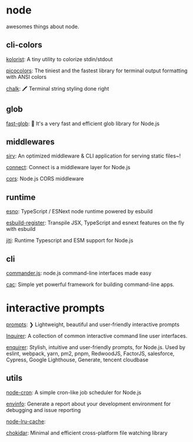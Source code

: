 # node

awesomes things about node.

## cli-colors

[kolorist](https://github.com/marvinhagemeister/kolorist): A tiny utility to colorize stdin/stdout

[picocolors](https://github.com/alexeyraspopov/picocolors): The tiniest and the fastest library for terminal output formatting with ANSI colors

[chalk](https://github.com/chalk/chalk): 🖍 Terminal string styling done right

## glob

[fast-glob](https://github.com/mrmlnc/fast-glob): 🚀 It's a very fast and efficient glob library for Node.js

## middlewares

[sirv](https://github.com/lukeed/sirv): An optimized middleware & CLI application for serving static files~!

[connect](https://github.com/senchalabs/connect): Connect is a middleware layer for Node.js

[cors](https://github.com/expressjs/cors): Node.js CORS middleware


## runtime

[esno](https://github.com/antfu/esno): TypeScript / ESNext node runtime powered by esbuild

[esbuild-register](https://github.com/egoist/esbuild-register): Transpile JSX, TypeScript and esnext features on the fly with esbuild

[jiti](https://github.com/unjs/jiti): Runtime Typescript and ESM support for Node.js


## cli

[commander.js](https://github.com/tj/commander.js): node.js command-line interfaces made easy

[cac](https://github.com/cacjs/cac): Simple yet powerful framework for building command-line apps.

#  interactive prompts

[prompts](https://github.com/terkelg/prompts): ❯ Lightweight, beautiful and user-friendly interactive prompts

[Inquirer](https://github.com/SBoudrias/Inquirer.js): A collection of common interactive command line user interfaces.

[enquirer](https://github.com/enquirer/enquirer): Stylish, intuitive and user-friendly prompts, for Node.js. Used by eslint, webpack, yarn, pm2, pnpm, RedwoodJS, FactorJS, salesforce, Cypress, Google Lighthouse, Generate, tencent cloudbase

## utils

[node-cron](https://github.com/node-cron/node-cron): A simple cron-like job scheduler for Node.js

[envinfo](https://github.com/tabrindle/envinfo): Generate a report about your development environment for debugging and issue reporting

[node-lru-cache](https://github.com/isaacs/node-lru-cache): 

[chokidar](https://github.com/paulmillr/chokidar): Minimal and efficient cross-platform file watching library

